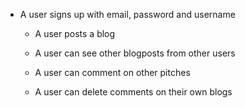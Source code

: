 - A user signs up with email, password and username

    - A user posts a blog

    - A user can see other blogposts from other users

    - A user can comment on other pitches

    - A user can delete comments on their own blogs